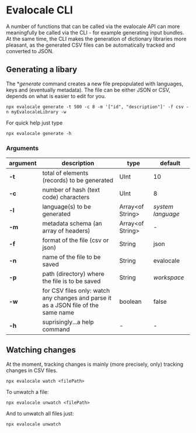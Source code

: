# Evalocale CLI

A number of functions that can be called via the evalocale API can more meaningfully be called via the CLI - for example generating input bundles. At the same time, the CLI makes the generation of dictionary libraries more pleasant, as the generated CSV files can be automatically tracked and converted to JSON.

## Generating a libary

The **generate* command creates a new file prepopulated with languages, keys and (eventually metadata). The file can be either JSON or CSV, depends on what is easier to edit for you.

```npx
npx evalocale generate -t 500 -c 8 -m '["id", "description"]' -f csv -n myEvalocaleLibrary -w
```

For quick help just type

```npx
npx evalocale generate -h
```

### Arguments

| **argument** | **description** | **type** | **default**|
| --- | --- | --- | --- |
| **-t** | total of elements (records) to be generated | UInt | 10 |
| **-c** | number of hash (text code) characters | UInt | 8 |
| **-l** | language(s) to be generated | Array\<of String> | *system language* |
| **-m** | metadata schema (an array of headers) | Array\<of String> | - |
| **-f** | format of the file (csv or json) | String | json |
| **-n** | name of the file to be saved | String | evalocale |
| **-p** | path (directory) where the file is to be saved | String | *workspace* |
| **-w** | for CSV files only: watch any changes and parse it as a JSON file of the same name | boolean | false |
| **-h** | suprisingly...a help command | - | - |

## Watching changes

At the moment, tracking changes is mainly (more precisely, only) tracking changes in CSV files.

```npx
npx evalocale watch <filePath>
```

To unwatch a file:

```npx
npx evalocale unwatch <filePath>
```

And to unwatch all files just:

```npx
npx evalocale unwatch
```
